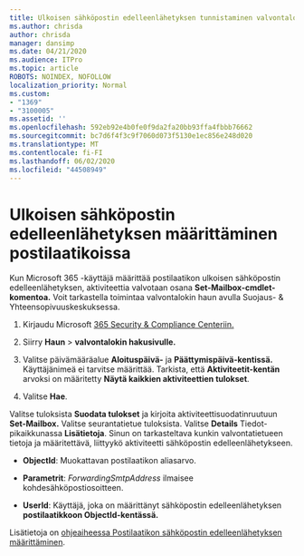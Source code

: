 ```yaml
---
title: Ulkoisen sähköpostin edelleenlähetyksen tunnistaminen valvontalokeissa
ms.author: chrisda
author: chrisda
manager: dansimp
ms.date: 04/21/2020
ms.audience: ITPro
ms.topic: article
ROBOTS: NOINDEX, NOFOLLOW
localization_priority: Normal
ms.custom:
- "1369"
- "3100005"
ms.assetid: ''
ms.openlocfilehash: 592eb92e4b0fe0f9da2fa20bb93ffa4fbbb76662
ms.sourcegitcommit: bc7d6f4f3c9f7060d073f5130e1ec856e248d020
ms.translationtype: MT
ms.contentlocale: fi-FI
ms.lasthandoff: 06/02/2020
ms.locfileid: "44508949"
---
```

# <a name="identify-when-external-email-forwarding-is-configured-on-mailboxes"></a>Ulkoisen sähköpostin edelleenlähetyksen määrittäminen postilaatikoissa

Kun Microsoft 365 -käyttäjä määrittää postilaatikon ulkoisen sähköpostin edelleenlähetyksen, aktiviteettia valvotaan osana **Set-Mailbox-cmdlet-komentoa.** Voit tarkastella toimintaa valvontalokin haun avulla Suojaus- & Yhteensopivuuskeskuksessa.

1. Kirjaudu Microsoft [365 Security & Compliance Centeriin.](https://protection.office.com/)

2. Siirry **Haun**  >  **valvontalokin hakusivulle.**

3. Valitse päivämääräalue **Aloituspäivä-** ja **Päättymispäivä-kentissä.** Käyttäjänimeä ei tarvitse määrittää. Tarkista, että **Aktiviteetit-kentän** arvoksi on määritetty **Näytä kaikkien aktiviteettien tulokset**.

4. Valitse **Hae**.

Valitse tuloksista **Suodata tulokset** ja kirjoita aktiviteettisuodatinruutuun **Set-Mailbox.** Valitse seurantatietue tuloksista. Valitse **Details** Tiedot-pikaikkunassa **Lisätietoja**. Sinun on tarkasteltava kunkin valvontatietueen tietoja ja määritettävä, liittyykö aktiviteetti sähköpostin edelleenlähetykseen.

- **ObjectId**: Muokattavan postilaatikon aliasarvo.

- **Parametrit**: _ForwardingSmtpAddress_ ilmaisee kohdesähköpostiosoitteen.

- **UserId**: Käyttäjä, joka on määrittänyt sähköpostin edelleenlähetyksen **postilaatikkoon ObjectId-kentässä.**

Lisätietoja on [ohjeaiheessa Postilaatikon sähköpostin edelleenlähetyksen määrittäminen](https://docs.microsoft.com/microsoft-365/compliance/auditing-troubleshooting-scenarios#determine-who-set-up-email-forwarding-for-a-mailbox).
